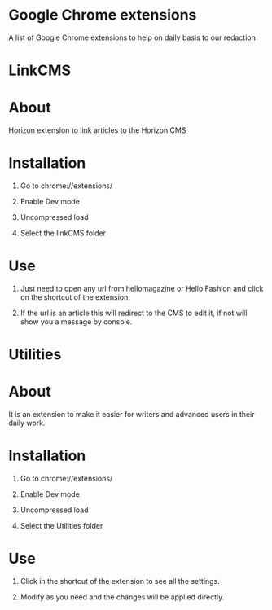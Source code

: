# Google Chrome extensions
A list of Google Chrome extensions to help on daily basis to our redaction

# LinkCMS
  # About
  Horizon extension to link articles to the Horizon CMS

  # Installation
  
  1. Go to chrome://extensions/
  
  2. Enable Dev mode
  
  3. Uncompressed load
  
  4. Select the linkCMS folder
  
  # Use
  
  1. Just need to open any url from hellomagazine or Hello Fashion and click on the shortcut of the extension.
  
  2. If the url is an article this will redirect to the CMS to edit it, if not will show you a message by console.

# Utilities
  # About
  It is an extension to make it easier for writers and advanced users in their daily work.

  # Installation
  
  1. Go to chrome://extensions/
  
  2. Enable Dev mode
  
  3. Uncompressed load
  
  4. Select the Utilities folder
  
  # Use
  
  1. Click in the shortcut of the extension to see all the settings.
  
  2. Modify as you need and the changes will be applied directly.
